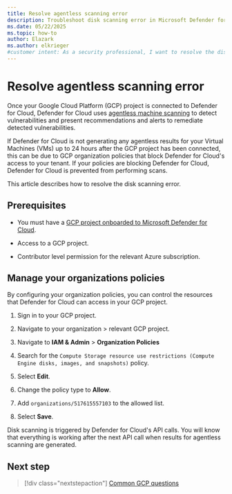 ```yaml
---
title: Resolve agentless scanning error
description: Troubleshoot disk scanning error in Microsoft Defender for Cloud to ensure your resources are connected and protected.
ms.date: 05/22/2025
ms.topic: how-to
author: Elazark
ms.author: elkrieger
#customer intent: As a security professional, I want to resolve the disk scanning errors in Microsoft Defender for Cloud's GCP connector to ensure my resources are connected and protected.
---
```


# Resolve agentless scanning error

Once your Google Cloud Platform (GCP) project is connected to Defender for Cloud, Defender for Cloud uses [agentless machine scanning](concept-agentless-data-collection.md) to detect vulnerabilities and present recommendations and alerts to remediate detected vulnerabilities. 

If Defender for Cloud is not generating any agentless results for your Virtual Machines (VMs) up to 24 hours after the GCP project has been connected, this can be due to GCP organization policies that block Defender for Cloud's access to your tenant. If your policies are blocking Defender for Cloud, Defender for Cloud is prevented from performing scans.

This article describes how to resolve the disk scanning error.

## Prerequisites

- You must have a [GCP project onboarded to Microsoft Defender for Cloud](quickstart-onboard-gcp.md).

- Access to a GCP project.

- Contributor level permission for the relevant Azure subscription.

## Manage your organizations policies

By configuring your organization policies, you can control the resources that Defender for Cloud can access in your GCP project.

1. Sign in to your GCP project.

1. Navigate to your organization > relevant GCP project.

1. Navigate to **IAM & Admin** > **Organization Policies**

1. Search for the `Compute Storage resource use restrictions (Compute Engine disks, images, and snapshots)` policy.

1. Select **Edit**.

1. Change the policy type to **Allow**.

1. Add `organizations/517615557103` to the allowed list.

1. Select **Save**.

Disk scanning is triggered by Defender for Cloud's API calls. You will know that everything is working after the next API call when results for agentless scanning are generated. 

## Next step

> [!div class="nextstepaction"]
> [Common GCP questions](faq-general.yml)
